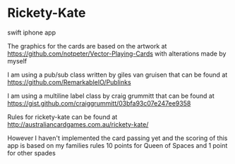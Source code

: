 # Rickety-Kate

swift iphone app

The graphics for the cards are based on the artwork at https://github.com/notpeter/Vector-Playing-Cards with alterations made by myself

I am using a pub/sub class written by giles van gruisen that can be found at https://github.com/RemarkableIO/Publinks

I am using a multiline label class by craig grummitt that can be found at https://gist.github.com/craiggrummitt/03bfa93c07e247ee9358

Rules for rickety-kate can be found at http://australiancardgames.com.au/rickety-kate/

However I haven't implemented the card passing yet and the scoring of this app is based on my families rules 10 points for Queen of Spaces and 1 point for other spades
